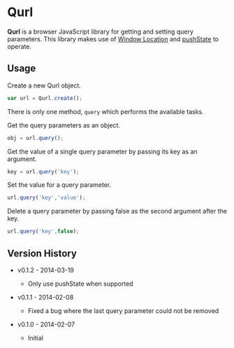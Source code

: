 Qurl
====

**Qurl** is a browser JavaScript library for getting and setting query parameters. This
library makes use of [Window Location][2] and [pushState][1] to operate.

Usage
-----

Create a new Qurl object.

```js
var url = Qurl.create();
```

There is only one method, `query` which performs the available tasks.

Get the query parameters as an object.

```js
obj = url.query();
```

Get the value of a single query parameter by passing its key as an argument.

```js
key = url.query('key');
```

Set the value for a query parameter.

```js
url.query('key','value');
```

Delete a query parameter by passing false as the second argument after the key.

```js
url.query('key',false);
```

Version History
---------------

+ v0.1.2 - 2014-03-19
  + Only use pushState when supported

+ v0.1.1 - 2014-02-08
  + Fixed a bug where the last query parameter could not be removed

+ v0.1.0 - 2014-02-07
  + Initial


[1]: https://developer.mozilla.org/en-US/docs/Web/Guide/API/DOM/Manipulating_the_browser_history
[2]: https://developer.mozilla.org/en-US/docs/Web/API/Window.location
